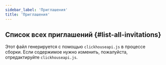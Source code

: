 ```yaml
---
sidebar_label: 'Приглашения'
title: 'Приглашения'
---
```


## Список всех приглашений {#list-all-invitations}

Этот файл генерируется с помощью `clickhouseapi.js` в процессе сборки. Если 
содержимое нужно изменить, пожалуйста, отредактируйте `clickhouseapi.js`.
